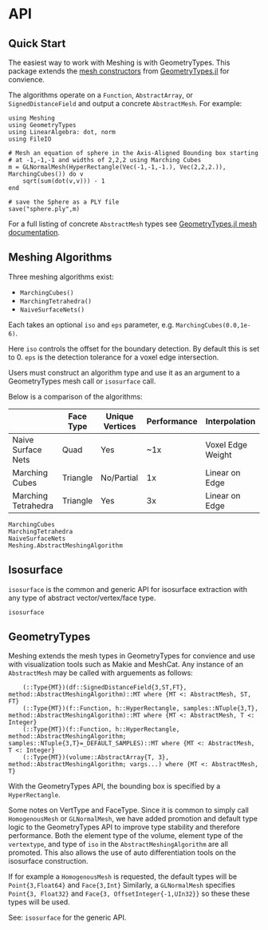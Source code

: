 # API

## Quick Start

The easiest way to work with Meshing is with GeometryTypes.
This package extends the [mesh constructors](http://juliageometry.github.io/GeometryTypes.jl/latest/types.html#Meshes-1)
from [GeometryTypes.jl](https://github.com/JuliaGeometry/GeometryTypes.jl) for convience.

The algorithms operate on a `Function`, `AbstractArray`, or `SignedDistanceField` and output a concrete `AbstractMesh`. For example:

```
using Meshing
using GeometryTypes
using LinearAlgebra: dot, norm
using FileIO

# Mesh an equation of sphere in the Axis-Aligned Bounding box starting
# at -1,-1,-1 and widths of 2,2,2 using Marching Cubes
m = GLNormalMesh(HyperRectangle(Vec(-1,-1,-1.), Vec(2,2,2.)), MarchingCubes()) do v
    sqrt(sum(dot(v,v))) - 1
end

# save the Sphere as a PLY file
save("sphere.ply",m)
```

For a full listing of concrete `AbstractMesh` types see [GeometryTypes.jl mesh documentation](http://juliageometry.github.io/GeometryTypes.jl/latest/types.html#Meshes-1).

## Meshing Algorithms

Three meshing algorithms exist:
* `MarchingCubes()`
* `MarchingTetrahedra()`
* `NaiveSurfaceNets()`

Each takes an optional `iso` and `eps` parameter, e.g. `MarchingCubes(0.0,1e-6)`.

Here `iso` controls the offset for the boundary detection. By default this is set to 0. `eps` is the detection tolerance for a voxel edge intersection.

Users must construct an algorithm type and use it as an argument to a GeometryTypes mesh call or `isosurface` call.

Below is a comparison of the algorithms:

|                     | Face Type | Unique Vertices | Performance | Interpolation     |
|---------------------|-----------|-----------------|-------------|-------------------|
| Naive Surface Nets  | Quad      | Yes             | ~1x         | Voxel Edge Weight |
| Marching Cubes      | Triangle  | No/Partial      | 1x          | Linear on Edge    |
| Marching Tetrahedra | Triangle  | Yes             | 3x          | Linear on Edge    |

```@docs
MarchingCubes
MarchingTetrahedra
NaiveSurfaceNets
Meshing.AbstractMeshingAlgorithm
```

## Isosurface

`isosurface` is the common and generic API for isosurface extraction with any type of abstract vector/vertex/face type.

```@docs
isosurface
```

## GeometryTypes

Meshing extends the mesh types in GeometryTypes for convience and use with visualization tools such as Makie and MeshCat.
Any instance of an `AbstractMesh` may be called with arguements as follows:

```
    (::Type{MT})(df::SignedDistanceField{3,ST,FT}, method::AbstractMeshingAlgorithm)::MT where {MT <: AbstractMesh, ST, FT}
    (::Type{MT})(f::Function, h::HyperRectangle, samples::NTuple{3,T}, method::AbstractMeshingAlgorithm)::MT where {MT <: AbstractMesh, T <: Integer}
    (::Type{MT})(f::Function, h::HyperRectangle, method::AbstractMeshingAlgorithm; samples::NTuple{3,T}=_DEFAULT_SAMPLES)::MT where {MT <: AbstractMesh, T <: Integer}
    (::Type{MT})(volume::AbstractArray{T, 3}, method::AbstractMeshingAlgorithm; vargs...) where {MT <: AbstractMesh, T}
```

With the GeometryTypes API, the bounding box is specified by a `HyperRectangle`.

Some notes on VertType and FaceType. Since it is common to simply call `HomogenousMesh` or `GLNormalMesh`, we have added promotion and default type logic
to the GeometryTypes API to improve type stability and therefore performance.
Both the element type of the volume, element type of the `vertextype`, and type of `iso` in the `AbstractMeshingAlgorithm`
are all promoted. This also allows the use of auto differentiation tools on the isosurface construction.

If for example a `HomogenousMesh` is requested, the default types will be `Point{3,Float64}` and `Face{3,Int}`
Similarly, a `GLNormalMesh` specifies `Point{3, Float32}` and `Face{3, OffsetInteger{-1,UIn32}}` so these these types will be used.

See: `isosurface` for the generic API.

